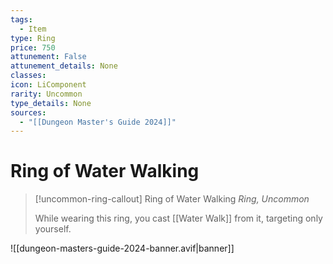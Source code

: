 ```yaml
---
tags:
  - Item
type: Ring
price: 750
attunement: False
attunement_details: None
classes:
icon: LiComponent
rarity: Uncommon
type_details: None
sources: 
  - "[[Dungeon Master's Guide 2024]]"
---
```

# Ring of Water Walking
>[!uncommon-ring-callout] Ring of Water Walking
>_Ring, Uncommon_
>
>While wearing this ring, you cast [[Water Walk]] from it, targeting only yourself.
>


![[dungeon-masters-guide-2024-banner.avif|banner]]